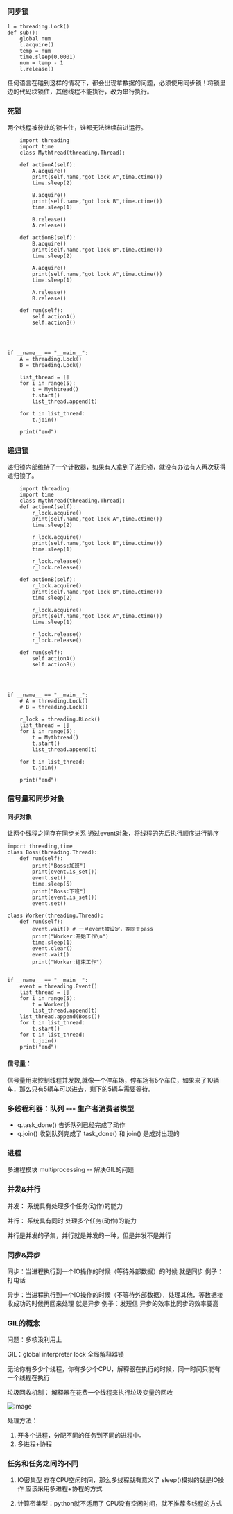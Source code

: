 ## 

### 同步锁
    l = threading.Lock()
    def sub():
        global num
        l.acquire()
        temp = num
        time.sleep(0.0001)
        num = temp - 1
        l.release()

任何语言在碰到这样的情况下，都会出现拿数据的问题，必须使用同步锁！将锁里边的代码块锁住，其他线程不能执行，改为串行执行。

### 死锁
两个线程被彼此的锁卡住，谁都无法继续前进运行。

        import threading
        import time
        class Mythtread(threading.Thread):

        def actionA(self):
            A.acquire()
            print(self.name,"got lock A",time.ctime())
            time.sleep(2)
            
            B.acquire()
            print(self.name,"got lock B",time.ctime())
            time.sleep(1)
            
            B.release()
            A.release()

        def actionB(self):
            B.acquire()
            print(self.name,"got lock B",time.ctime())
            time.sleep(2)
            
            A.acquire()
            print(self.name,"got lock A",time.ctime())
            time.sleep(1)

            A.release()
            B.release()

        def run(self):
            self.actionA()
            self.actionB()

    


    if __name__ == "__main__":
        A = threading.Lock()
        B = threading.Lock()

        list_thread = []
        for i in range(5):
            t = Mythtread()
            t.start()
            list_thread.append(t)

        for t in list_thread:
            t.join()

        print("end")
### 递归锁
递归锁内部维持了一个计数器，如果有人拿到了递归锁，就没有办法有人再次获得递归锁了。

        import threading
        import time
        class Mythtread(threading.Thread):
        def actionA(self):
            r_lock.acquire()
            print(self.name,"got lock A",time.ctime())
            time.sleep(2)
            
            r_lock.acquire()
            print(self.name,"got lock B",time.ctime())
            time.sleep(1)
            
            r_lock.release()
            r_lock.release()

        def actionB(self):
            r_lock.acquire()
            print(self.name,"got lock B",time.ctime())
            time.sleep(2)
            
            r_lock.acquire()
            print(self.name,"got lock A",time.ctime())
            time.sleep(1)

            r_lock.release()
            r_lock.release()

        def run(self):
            self.actionA()
            self.actionB()

    


    if __name__ == "__main__":
        # A = threading.Lock()
        # B = threading.Lock()

        r_lock = threading.RLock()
        list_thread = []
        for i in range(5):
            t = Mythtread()
            t.start()
            list_thread.append(t)

        for t in list_thread:
            t.join()

        print("end")
### 信号量和同步对象

#### 同步对象
让两个线程之间存在同步关系
通过event对象，将线程的先后执行顺序进行排序

    import threading,time
    class Boss(threading.Thread):
        def run(self):
            print("Boss:加班")
            print(event.is_set())
            event.set()
            time.sleep(5)
            print("Boss:下班")
            print(event.is_set())
            event.set()

    class Worker(threading.Thread):
        def run(self):
            event.wait() # 一旦event被设定，等同于pass
            print("Worker:开始工作\n")
            time.sleep(1)
            event.clear()
            event.wait()
            print("Worker:结束工作")


    if __name__ == "__main__":
        event = threading.Event()
        list_thread = []
        for i in range(5):
            t = Worker()
            list_thread.append(t)
        list_thread.append(Boss())
        for t in list_thread:
            t.start()
        for t in list_thread:
            t.join()
        print("end")

#### 信号量：
信号量用来控制线程并发数,就像一个停车场，停车场有5个车位，如果来了10辆车，那么只有5辆车可以进去，剩下的5辆车需要等待。

### 多线程利器：队列 --- 生产者消费者模型
- q.task_done() 告诉队列已经完成了动作
- q.join() 收到队列完成了
task_done() 和 join() 是成对出现的

### 进程
多进程模块 multiprocessing -- 解决GIL的问题




### 并发&并行

并发： 系统具有处理多个任务(动作)的能力

并行： 系统具有同时 处理多个任务(动作)的能力

并行是并发的子集，并行就是并发的一种，但是并发不是并行

### 同步&异步

同步：当进程执行到一个IO操作的时候（等待外部数据）的时候 就是同步
例子：打电话

异步：当进程执行到一个IO操作的时候（不等待外部数据），处理其他，等数据接收成功的时候再回来处理 就是异步
例子：发短信
异步的效率比同步的效率要高


### GIL的概念
问题：多核没利用上

GIL：global interpreter lock 全局解释器锁

无论你有多少个线程，你有多少个CPU，解释器在执行的时候，同一时间只能有一个线程在执行

垃圾回收机制：
解释器在花费一个线程来执行垃圾变量的回收

![image](./images/image.png)

处理方法：
1. 开多个进程，分配不同的任务到不同的进程中。
2. 多进程+协程

### 任务和任务之间的不同
1. IO密集型
 存在CPU空闲时间，那么多线程就有意义了
 sleep()模拟的就是IO操作
 应该采用多进程+协程的方式


2. 计算密集型：python就不适用了
 CPU没有空闲时间，就不推荐多线程的方式





